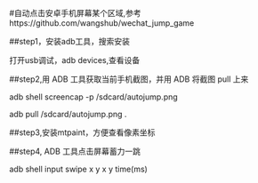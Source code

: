 #自动点击安卓手机屏幕某个区域,参考https://github.com/wangshub/wechat_jump_game

##step1，安装adb工具，搜索安装

打开usb调试，adb devices,查看设备

##step2,用 ADB 工具获取当前手机截图，并用 ADB 将截图 pull 上来

adb shell screencap -p /sdcard/autojump.png

adb pull /sdcard/autojump.png .

##step3,安装mtpaint，方便查看像素坐标

##step4, ADB 工具点击屏幕蓄力一跳

adb shell input swipe x y x y time(ms)


